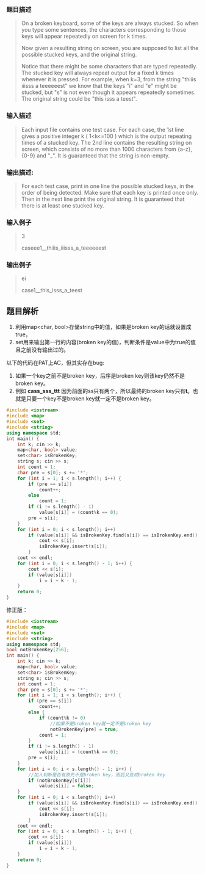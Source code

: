 ### 题目描述

> On a broken keyboard, some of the keys are always stucked. So when you type some sentences, the characters corresponding to those keys will appear repeatedly on screen for k times.
>
>Now given a resulting string on screen, you are supposed to list all the possible stucked keys, and the original string.
>
>Notice that there might be some characters that are typed repeatedly. The stucked key will always repeat output for a fixed k times whenever it is pressed. For example, when k=3, from the string "thiiis iiisss a teeeeeest" we know that the keys "i" and "e" might be stucked, but "s" is not even though it appears repeatedly sometimes. The original string could be "this isss a teest".

### 输入描述

> Each input file contains one test case. For each case, the 1st line gives a positive integer k ( 1<k<=100 ) which is the output repeating times of a stucked key. The 2nd line contains the resulting string on screen, which consists of no more than 1000 characters from {a-z}, {0-9} and "_". It is guaranteed that the string is non-empty.

### 输出描述:
> For each test case, print in one line the possible stucked keys, in the order of being detected. Make sure that each key is printed once only. Then in the next line print the original string. It is guaranteed that there is at least one stucked key.

### 输入例子
> 3
>
>caseee1__thiiis_iiisss_a_teeeeeest

### 输出例子
> ei
>
>case1__this_isss_a_teest

## 题目解析
1. 利用map<char, bool>存储string中的值，如果是broken key的话就设置成true，
2. set用来输出第一行的内容(broken key的值)，判断条件是value中为true的值且之前没有输出过的。

以下的代码在PAT上AC，但其实存在bug:
1. 如果一个key之前不是broken key，后序是broken key则该key仍然不是broken key。
2. 例如 **cass_sss_ttt** 因为前面的ss只有两个，所以最终的broken key只有**t**。也就是只要一个key不是broken key就一定不是broken key。

```C++
#include <iostream>
#include <map>
#include <set>
#include <string>
using namespace std;
int main() {
	int k; cin >> k;
	map<char, bool> value;
	set<char> isBrokenKey;
	string s; cin >> s;
	int count = 1;
	char pre = s[0]; s += '*';
	for (int i = 1; i < s.length(); i++) {
		if (pre == s[i])
			count++;
		else
			count = 1;
		if (i != s.length() - 1)
			value[s[i]] = (count%k == 0);
		pre = s[i];
	}
	for (int i = 0; i < s.length(); i++)
		if (value[s[i]] && isBrokenKey.find(s[i]) == isBrokenKey.end()) {
			cout << s[i];
			isBrokenKey.insert(s[i]);
		}
	cout << endl;
	for (int i = 0; i < s.length() - 1; i++) {
		cout << s[i];
		if (value[s[i]])
			i = i + k - 1;
	}
	return 0;
}
```

修正版：
```C++
#include <iostream>
#include <map>
#include <set>
#include <string>
using namespace std;
bool notBrokenKey[256];
int main() {
	int k; cin >> k;
	map<char, bool> value;
	set<char> isBrokenKey;
	string s; cin >> s;
	int count = 1;
	char pre = s[0]; s += '*';
	for (int i = 1; i < s.length(); i++) {
		if (pre == s[i])
			count++;
		else {
			if (count%k != 0)
				//如果不是broken key就一定不是broken key
				notBrokenKey[pre] = true;
			count = 1;
		}
		if (i != s.length() - 1)
			value[s[i]] = (count%k == 0);
		pre = s[i];
	}
	for (int i = 0; i < s.length() - 1; i++) {
		//加入判断是否有原先不是broken key，而后又变成broken key
		if (notBrokenKey[s[i]])
			value[s[i]] = false;
	}
	for (int i = 0; i < s.length(); i++)
		if (value[s[i]] && isBrokenKey.find(s[i]) == isBrokenKey.end()) {
			cout << s[i];
			isBrokenKey.insert(s[i]);
		}
	cout << endl;
	for (int i = 0; i < s.length() - 1; i++) {
		cout << s[i];
		if (value[s[i]])
			i = i + k - 1;
	}
	return 0;
}
```